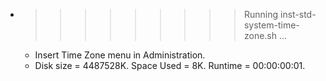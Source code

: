 * >>>>>>>>> Running inst-std-system-time-zone.sh ...
  * Insert Time Zone menu in Administration.
  * Disk size = 4487528K. Space Used = 8K. Runtime = 00:00:00:01.
